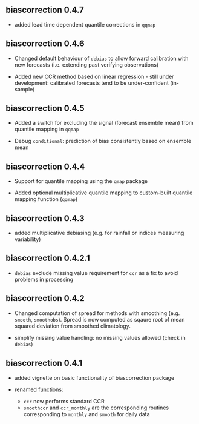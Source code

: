## biascorrection 0.4.7

* added lead time dependent quantile corrections in `qqmap`

## biascorrection 0.4.6

* Changed default behaviour of `debias` to allow forward calibration with new forecasts (i.e. extending past verifying observations)

* Added new CCR method based on linear regression - still under development: calibrated forecasts tend to be under-confident (in-sample)

## biascorrection 0.4.5

* Added a switch for excluding the signal (forecast ensemble mean) from quantile mapping in `qqmap`

* Debug `conditional`: prediction of bias consistently based on ensemble mean

## biascorrection 0.4.4

* Support for quantile mapping using the `qmap` package

* Added optional multiplicative quantile mapping to custom-built quantile mapping function (`qqmap`)

## biascorrection 0.4.3

* added multiplicative debiasing (e.g. for rainfall or indices measuring variability)

## biascorrection 0.4.2.1

* `debias` exclude missing value requirement for `ccr` as a fix to avoid problems in processing

## biascorrection 0.4.2

* Changed computation of spread for methods with smoothing (e.g. `smooth`, `smoothobs`). Spread is now computed as sqaure root of mean squared deviation from smoothed climatology.

* simplify missing value handling: no missing values allowed (check in `debias`)

## biascorrection 0.4.1

* added vignette on basic functionality of biascorrection package

* renamed functions: 
    * `ccr` now performs standard CCR
    * `smoothccr` and `ccr_monthly` are the corresponding routines corresponding to `monthly` and `smooth` for daily data
